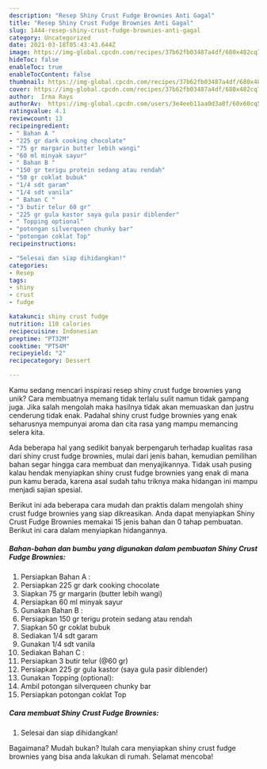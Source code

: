 ```yaml
---
description: "Resep Shiny Crust Fudge Brownies Anti Gagal"
title: "Resep Shiny Crust Fudge Brownies Anti Gagal"
slug: 1444-resep-shiny-crust-fudge-brownies-anti-gagal
category: Uncategorized
date: 2021-03-18T05:43:43.644Z
image: https://img-global.cpcdn.com/recipes/37b62fb03487a4df/680x482cq70/shiny-crust-fudge-brownies-foto-resep-utama.jpg
hideToc: false
enableToc: true
enableTocContent: false
thumbnail: https://img-global.cpcdn.com/recipes/37b62fb03487a4df/680x482cq70/shiny-crust-fudge-brownies-foto-resep-utama.jpg
cover: https://img-global.cpcdn.com/recipes/37b62fb03487a4df/680x482cq70/shiny-crust-fudge-brownies-foto-resep-utama.jpg
author:  Irma Rays
authorAv:  https://img-global.cpcdn.com/users/3e4eeb11aa0d3a0f/60x60cq50/avatar.jpg
ratingvalue: 4.1
reviewcount: 13
recipeingredient:
- " Bahan A "
- "225 gr dark cooking chocolate"
- "75 gr margarin butter lebih wangi"
- "60 ml minyak sayur"
- " Bahan B "
- "150 gr terigu protein sedang atau rendah"
- "50 gr coklat bubuk"
- "1/4 sdt garam"
- "1/4 sdt vanila"
- " Bahan C "
- "3 butir telur 60 gr"
- "225 gr gula kastor saya gula pasir diblender"
- " Topping optional"
- "potongan silverqueen chunky bar"
- "potongan coklat Top"
recipeinstructions:

- "Selesai dan siap dihidangkan!"
categories:
- Resep
tags:
- shiny
- crust
- fudge

katakunci: shiny crust fudge 
nutrition: 110 calories
recipecuisine: Indonesian
preptime: "PT32M"
cooktime: "PT54M"
recipeyield: "2"
recipecategory: Dessert

---
```



Kamu sedang mencari inspirasi resep shiny crust fudge brownies yang unik? Cara membuatnya memang tidak terlalu sulit namun tidak gampang juga. Jika salah mengolah maka hasilnya tidak akan memuaskan dan justru cenderung tidak enak. Padahal shiny crust fudge brownies yang enak seharusnya mempunyai aroma dan cita rasa yang mampu memancing selera kita.




Ada beberapa hal yang sedikit banyak berpengaruh terhadap kualitas rasa dari shiny crust fudge brownies, mulai dari jenis bahan, kemudian pemilihan bahan segar hingga cara membuat dan menyajikannya. Tidak usah pusing kalau hendak menyiapkan shiny crust fudge brownies yang enak di mana pun kamu berada, karena asal sudah tahu triknya maka hidangan ini mampu menjadi sajian spesial.


Berikut ini ada beberapa cara mudah dan praktis dalam mengolah shiny crust fudge brownies yang siap dikreasikan. Anda dapat menyiapkan Shiny Crust Fudge Brownies memakai 15 jenis bahan dan 0 tahap pembuatan. Berikut ini cara dalam menyiapkan hidangannya.

<!--inarticleads1-->

##### Bahan-bahan dan bumbu yang digunakan dalam pembuatan Shiny Crust Fudge Brownies:

1. Persiapkan  Bahan A :
1. Persiapkan 225 gr dark cooking chocolate
1. Siapkan 75 gr margarin (butter lebih wangi)
1. Persiapkan 60 ml minyak sayur
1. Gunakan  Bahan B :
1. Persiapkan 150 gr terigu protein sedang atau rendah
1. Siapkan 50 gr coklat bubuk
1. Sediakan 1/4 sdt garam
1. Gunakan 1/4 sdt vanila
1. Sediakan  Bahan C :
1. Persiapkan 3 butir telur (@60 gr)
1. Persiapkan 225 gr gula kastor (saya gula pasir diblender)
1. Gunakan  Topping (optional):
1. Ambil potongan silverqueen chunky bar
1. Persiapkan potongan coklat Top




<!--inarticleads2-->

##### Cara membuat Shiny Crust Fudge Brownies:


1. Selesai dan siap dihidangkan!



Bagaimana? Mudah bukan? Itulah cara menyiapkan shiny crust fudge brownies yang bisa anda lakukan di rumah. Selamat mencoba!
